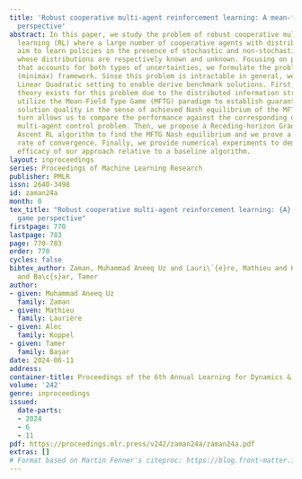 ```yaml
---
title: 'Robust cooperative multi-agent reinforcement learning: A mean-field type game
  perspective'
abstract: In this paper, we study the problem of robust cooperative multi-agent reinforcement
  learning (RL) where a large number of cooperative agents with distributed information
  aim to learn policies in the presence of stochastic and non-stochastic uncertainties
  whose distributions are respectively known and unknown. Focusing on policy optimization
  that accounts for both types of uncertainties, we formulate the problem as a worst-case
  (minimax) framework. Since this problem is intractable in general, we focus on the
  Linear Quadratic setting to enable derive benchmark solutions. First, since no standard
  theory exists for this problem due to the distributed information structure, we
  utilize the Mean-Field Type Game (MFTG) paradigm to establish guarantees on the
  solution quality in the sense of achieved Nash equilibrium of the MFTG. This in
  turn allows us to compare the performance against the corresponding original robust
  multi-agent control problem. Then, we propose a Receding-horizon Gradient Descent
  Ascent RL algorithm to find the MFTG Nash equilibrium and we prove a non-asymptotic
  rate of convergence. Finally, we provide numerical experiments to demonstrate the
  efficacy of our approach relative to a baseline algorithm.
layout: inproceedings
series: Proceedings of Machine Learning Research
publisher: PMLR
issn: 2640-3498
id: zaman24a
month: 0
tex_title: "Robust cooperative multi-agent reinforcement learning: {A} mean-field type
  game perspective"
firstpage: 770
lastpage: 783
page: 770-783
order: 770
cycles: false
bibtex_author: Zaman, Muhammad Aneeq Uz and Lauri\`{e}re, Mathieu and Koppel, Alec
  and Ba\c{s}ar, Tamer
author:
- given: Muhammad Aneeq Uz
  family: Zaman
- given: Mathieu
  family: Laurière
- given: Alec
  family: Koppel
- given: Tamer
  family: Başar
date: 2024-06-11
address:
container-title: Proceedings of the 6th Annual Learning for Dynamics & Control Conference
volume: '242'
genre: inproceedings
issued:
  date-parts:
  - 2024
  - 6
  - 11
pdf: https://proceedings.mlr.press/v242/zaman24a/zaman24a.pdf
extras: []
# Format based on Martin Fenner's citeproc: https://blog.front-matter.io/posts/citeproc-yaml-for-bibliographies/
---
```

